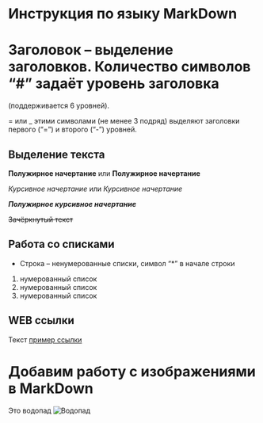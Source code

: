 # Инструкция по языку MarkDown

# Заголовок – выделение заголовков. Количество символов “#” задаёт уровень заголовка
(поддерживается 6 уровней).

= или _ этими символами (не менее 3 подряд) выделяют заголовки первого
(“=”) и второго (“-”) уровней.

## Выделение текста
**Полужирное начертание** или __Полужирное начертание__

*Курсивное начертание* или _Курсивное начертание_

***Полужирное курсивное начертание***

~~Зачёркнутый текст~~

## Работа со списками
* Строка – ненумерованные списки, символ “*” в начале строки
1. нумерованный список
2. нумерованный список
3. нумерованный список

## WEB ссылки
Текст [пример ссылки](http.example.com "Всплывающая подсказка")

# Добавим работу с изображениями в MarkDown
Это водопад
![Водопад](waterfall.jpg)
